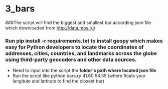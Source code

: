 # 3_bars

###The script will find the biggest and smallest bar according json file which downloaded from http://data.mos.ru/
### Run pip install -r requirements.txt to install geopy which makes easy for Python developers to locate the coordinates of addresses, cities, countries, and landmarks across the globe using third-party geocoders and other data sources.
- Need to input into the script the **folder's path where located json file**
- Run the script like python bars.ry 41.60  54.55 (where floats your langitute and lattitute to find the closest bar)

